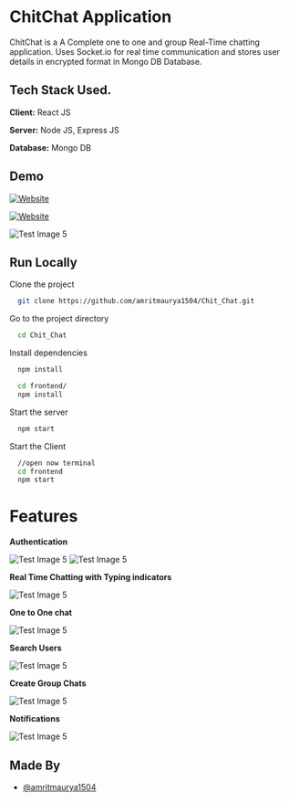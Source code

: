 # ChitChat Application

ChitChat is a A Complete one to one and group Real-Time chatting application. Uses Socket.io for real time communication and stores user details in encrypted format in Mongo DB Database.

## Tech Stack Used.

**Client:** React JS

**Server:** Node JS, Express JS

**Database:** Mongo DB

## Demo

[![Website](https://img.shields.io/website?label=Video-DEMO-YT&style=for-the-badge&url=https://youtu.be/m9yUiGvFrTU?si=ZzKiTNY4y3RMHhAe)](https://youtu.be/m9yUiGvFrTU?si=ZzKiTNY4y3RMHhAe)

[![Website](https://img.shields.io/website?label=Chit-Chat-Live&style=for-the-badge&url=https://chit-chat-app.vercel.app/login)](https://chit-chat-app.vercel.app/login)

![Test Image 5](https://res.cloudinary.com/amritrajmaurya/image/upload/v1648135207/1_gfnev8.png)

## Run Locally

Clone the project

```bash
  git clone https://github.com/amritmaurya1504/Chit_Chat.git
```

Go to the project directory

```bash
  cd Chit_Chat
```

Install dependencies

```bash
  npm install
```

```bash
  cd frontend/
  npm install
```

Start the server

```bash
  npm start
```
Start the Client

```bash
  //open now terminal
  cd frontend
  npm start
```

# Features

**Authentication** 
<br />


![Test Image 5](https://res.cloudinary.com/amritrajmaurya/image/upload/v1648135207/1_gfnev8.png)
![Test Image 5](https://res.cloudinary.com/amritrajmaurya/image/upload/v1648135213/2_gsnv1n.png)

**Real Time Chatting with Typing indicators**

![Test Image 5](https://res.cloudinary.com/amritrajmaurya/image/upload/v1648135443/8_lyhbpl.png)

**One to One chat**

![Test Image 5](https://res.cloudinary.com/amritrajmaurya/image/upload/v1648135219/3_mgabkf.png)

**Search Users**

![Test Image 5](https://res.cloudinary.com/amritrajmaurya/image/upload/v1648135226/5_hrx2nl.png)

**Create Group Chats**

![Test Image 5](https://res.cloudinary.com/amritrajmaurya/image/upload/v1648135233/6_lnqhak.png)

**Notifications**

![Test Image 5](https://res.cloudinary.com/amritrajmaurya/image/upload/v1648135443/8_lyhbpl.png)





## Made By

- [@amritmaurya1504](https://github.com/amritmaurya1504)
